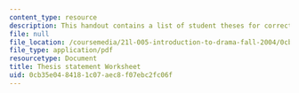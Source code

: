 ```yaml
---
content_type: resource
description: This handout contains a list of student theses for correction and revision.
file: null
file_location: /coursemedia/21l-005-introduction-to-drama-fall-2004/0cb35e0484181c07aec8f07ebc2fc06f_thesis_worksheet.pdf
file_type: application/pdf
resourcetype: Document
title: Thesis statement Worksheet
uid: 0cb35e04-8418-1c07-aec8-f07ebc2fc06f
---
```

